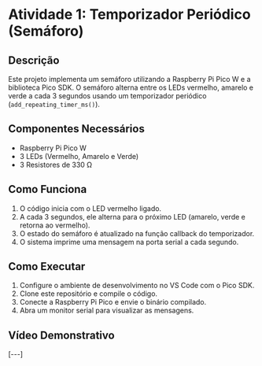 # Atividade 1: Temporizador Periódico (Semáforo)

## Descrição
Este projeto implementa um semáforo utilizando a Raspberry Pi Pico W e a biblioteca Pico SDK. O semáforo alterna entre os LEDs vermelho, amarelo e verde a cada 3 segundos usando um temporizador periódico (`add_repeating_timer_ms()`).

## Componentes Necessários
- Raspberry Pi Pico W
- 3 LEDs (Vermelho, Amarelo e Verde)
- 3 Resistores de 330 Ω


## Como Funciona
1. O código inicia com o LED vermelho ligado.
2. A cada 3 segundos, ele alterna para o próximo LED (amarelo, verde e retorna ao vermelho).
3. O estado do semáforo é atualizado na função callback do temporizador.
4. O sistema imprime uma mensagem na porta serial a cada segundo.

## Como Executar
1. Configure o ambiente de desenvolvimento no VS Code com o Pico SDK.
2. Clone este repositório e compile o código.
3. Conecte a Raspberry Pi Pico e envie o binário compilado.
4. Abra um monitor serial para visualizar as mensagens.

## Vídeo Demonstrativo
[---]

